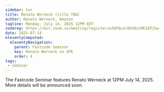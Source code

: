 ```yaml
---
sidebar: toc
title: Renato Werneck (title TBA)
author: Renato Werneck, Amazon
tagline: Monday, July 14, 2025 12PM EDT
zoomreg: https://mit.zoom.us/meeting/register/w3GPQcalQH20uiME1EPjGw
date: 2025-07-14
eleventyComputed:
  eleventyNavigation:
    parent: Fastcode Seminar
    key: Renato Werneck on SPE
    order: 4
tags:
 - seminar
---
```


The Fastcode Seminar features Renato Werneck at 12PM July 14, 2025. More details will be announced soon.
